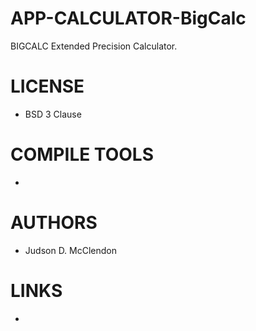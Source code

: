 # APP-CALCULATOR-BigCalc
BIGCALC Extended Precision Calculator. 

LICENSE
===============
* BSD 3 Clause

COMPILE TOOLS
===============
* 

AUTHORS
===============
* Judson D. McClendon

LINKS
===============
*



